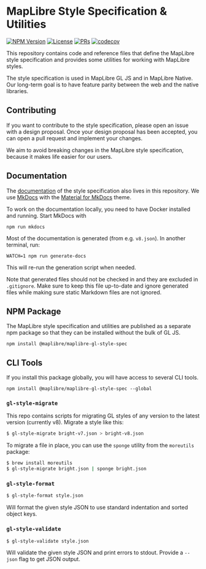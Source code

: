 # MapLibre Style Specification & Utilities

[![NPM Version](https://badge.fury.io/js/@maplibre%2Fmaplibre-gl-style-spec.svg)](https://npmjs.org/package/@maplibre/maplibre-gl-style-spec) 
[![License](https://img.shields.io/badge/License-BSD_3--Clause-blue.svg?style=flat)](LICENSE.txt) [![PRs](https://img.shields.io/badge/PRs-welcome-brightgreen.svg?style=flat)](https://opensource.org/licenses/BSD-3-Clause) [![codecov](https://codecov.io/gh/maplibre/maplibre-style-spec/branch/main/graph/badge.svg)](https://codecov.io/gh/maplibre/maplibre-style-spec)

This repository contains code and reference files that define the MapLibre style specification and provides some utilities for working with MapLibre styles.

The style specification is used in MapLibre GL JS and in MapLibre Native. Our long-term goal is to have feature parity between the web and the native libraries.

## Contributing

If you want to contribute to the style specification, please open an issue with a design proposal. Once your design proposal has been accepted, you can open a pull request and implement your changes.

We aim to avoid breaking changes in the MapLibre style specification, because it makes life easier for our users.

## Documentation

The [documentation](https://maplibre.org/maplibre-style-spec) of the style specification also lives in this repository. We use [MkDocs](https://www.mkdocs.org/) with the [Material for MkDocs](https://squidfunk.github.io/mkdocs-material) theme. 

To work on the documentation locally, you need to have Docker installed and running. Start MkDocs with

```
npm run mkdocs
```

Most of the documentation is generated (from e.g. `v8.json`). In another terminal, run:

```
WATCH=1 npm run generate-docs
```

This will re-run the generation script when needed.

Note that generated files should not be checked in and they are excluded in `.gitignore`. Make sure to keep this file up-to-date and ignore generated files while making sure static Markdown files are not ignored.

## NPM Package


The MapLibre style specification and utilities are published as a separate npm
package so that they can be installed without the bulk of GL JS.

    npm install @maplibre/maplibre-gl-style-spec

## CLI Tools

If you install this package globally, you will have access to several CLI tools.

    npm install @maplibre/maplibre-gl-style-spec --global

### `gl-style-migrate`

This repo contains scripts for migrating GL styles of any version to the latest version
(currently v8). Migrate a style like this:

```bash
$ gl-style-migrate bright-v7.json > bright-v8.json
```

To migrate a file in place, you can use the `sponge` utility from the `moreutils` package:

```bash
$ brew install moreutils
$ gl-style-migrate bright.json | sponge bright.json
```

### `gl-style-format`

```bash
$ gl-style-format style.json
```

Will format the given style JSON to use standard indentation and sorted object keys.

### `gl-style-validate`

```bash
$ gl-style-validate style.json
```

Will validate the given style JSON and print errors to stdout. Provide a
`--json` flag to get JSON output.
